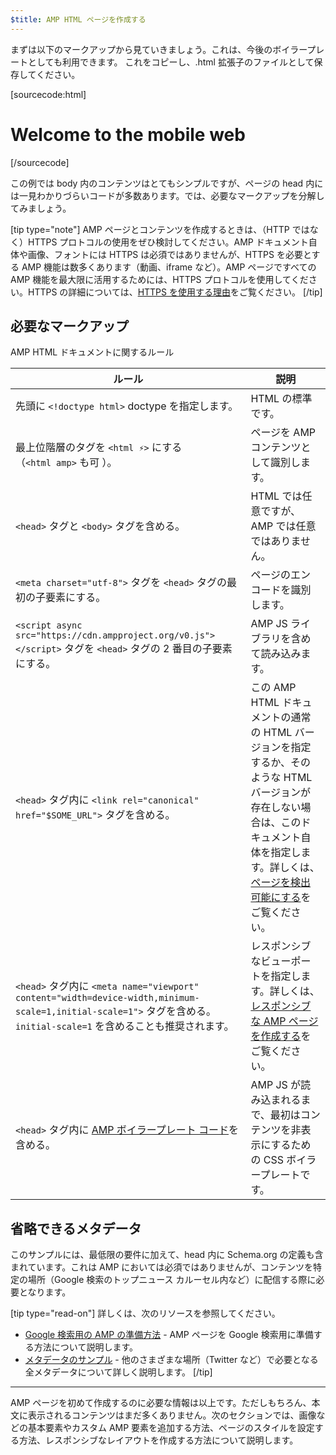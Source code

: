 ```yaml
---
$title: AMP HTML ページを作成する
---
```


まずは以下のマークアップから見ていきましょう。これは、今後のボイラープレートとしても利用できます。
これをコピーし、.html 拡張子のファイルとして保存してください。

[sourcecode:html]

<!doctype html>
<html amp lang="en">
  <head>
    <meta charset="utf-8">
    <script async src="https://cdn.ampproject.org/v0.js"></script>
    <title>Hello, AMPs</title>
    <link rel="canonical" href="{{doc.url}}">
    <meta name="viewport" content="width=device-width,minimum-scale=1,initial-scale=1">
    <script type="application/ld+json">
      {
        "@context": "http://schema.org",
        "@type": "NewsArticle",
        "headline": "Open-source framework for publishing content",
        "datePublished": "2015-10-07T12:02:41Z",
        "image": [
          "logo.jpg"
        ]
      }
    </script>
    <style amp-boilerplate>body{-webkit-animation:-amp-start 8s steps(1,end) 0s 1 normal both;-moz-animation:-amp-start 8s steps(1,end) 0s 1 normal both;-ms-animation:-amp-start 8s steps(1,end) 0s 1 normal both;animation:-amp-start 8s steps(1,end) 0s 1 normal both}@-webkit-keyframes -amp-start{from{visibility:hidden}to{visibility:visible}}@-moz-keyframes -amp-start{from{visibility:hidden}to{visibility:visible}}@-ms-keyframes -amp-start{from{visibility:hidden}to{visibility:visible}}@-o-keyframes -amp-start{from{visibility:hidden}to{visibility:visible}}@keyframes -amp-start{from{visibility:hidden}to{visibility:visible}}</style><noscript><style amp-boilerplate>body{-webkit-animation:none;-moz-animation:none;-ms-animation:none;animation:none}</style></noscript>
  </head>
  <body>
    <h1>Welcome to the mobile web</h1>
  </body>
</html>
[/sourcecode]

この例では body 内のコンテンツはとてもシンプルですが、ページの head 内には一見わかりづらいコードが多数あります。では、必要なマークアップを分解してみましょう。

[tip type="note"]
AMP ページとコンテンツを作成するときは、（HTTP ではなく）HTTPS プロトコルの使用をぜひ検討してください。AMP ドキュメント自体や画像、フォントには HTTPS は必須ではありませんが、HTTPS を必要とする AMP 機能は数多くあります（動画、iframe など）。AMP ページですべての AMP 機能を最大限に活用するためには、HTTPS プロトコルを使用してください。HTTPS の詳細については、[HTTPS を使用する理由](https://developers.google.com/web/fundamentals/security/encrypt-in-transit/why-https)をご覧ください。
[/tip]

## 必要なマークアップ

AMP HTML ドキュメントに関するルール

| ルール                                                                                                                                                               | 説明                                                                                                                                                                                                                                                                             |
| -------------------------------------------------------------------------------------------------------------------------------------------------------------------- | -------------------------------------------------------------------------------------------------------------------------------------------------------------------------------------------------------------------------------------------------------------------------------- |
| 先頭に `<!doctype html>` doctype を指定します。                                                                                                                      | HTML の標準です。                                                                                                                                                                                                                                                                |
| 最上位階層のタグを `<html ⚡>` にする<br>（`<html amp>` も可 ）。                                                                                                    | ページを AMP コンテンツとして識別します。                                                                                                                                                                                                                                        |
| `<head>` タグと `<body>` タグを含める。                                                                                                                              | HTML では任意ですが、AMP では任意ではありません。                                                                                                                                                                                                                                |
| `<meta charset="utf-8">` タグを `<head>` タグの最初の子要素にする。                                                                                                  | ページのエンコードを識別します。                                                                                                                                                                                                                                                 |
| `<script async src="https://cdn.ampproject.org/v0.js"></script>` タグを `<head>` タグの 2 番目の子要素にする。                                                       | AMP JS ライブラリを含めて読み込みます。                                                                                                                                                                                                                                          |
| `<head>` タグ内に `<link rel="canonical" href="$SOME_URL">` タグを含める。                                                                                           | この AMP HTML ドキュメントの通常の HTML バージョンを指定するか、そのような HTML バージョンが存在しない場合は、このドキュメント自体を指定します。詳しくは、[ページを検出可能にする](../../../../documentation/guides-and-tutorials/optimize-measure/discovery.md)をご覧ください。 |
| `<head>` タグ内に `<meta name="viewport" content="width=device-width,minimum-scale=1,initial-scale=1">` タグを含める。`initial-scale=1` を含めることも推奨されます。 | レスポンシブなビューポートを指定します。詳しくは、[レスポンシブな AMP ページを作成する](../../../../documentation/guides-and-tutorials/develop/style_and_layout/responsive_design.md)をご覧ください。                                                                            |
| `<head>` タグ内に [AMP ボイラープレート コード](../../../../documentation/guides-and-tutorials/learn/spec/amp-boilerplate.md)を含める。                              | AMP JS が読み込まれるまで、最初はコンテンツを非表示にするための CSS ボイラープレートです。                                                                                                                                                                                       |

## 省略できるメタデータ

このサンプルには、最低限の要件に加えて、head 内に Schema.org の定義も含まれています。これは AMP においては必須ではありませんが、コンテンツを特定の場所（Google 検索のトップニュース カルーセル内など）に配信する際に必要となります。

[tip type="read-on"] 詳しくは、次のリソースを参照してください。

- [Google 検索用の AMP の準備方法](https://developers.google.com/amp/docs) - AMP ページを Google 検索用に準備する方法について説明します。
- [メタデータのサンプル](https://github.com/ampproject/amphtml/tree/master/examples/metadata-examples) - 他のさまざまな場所（Twitter など）で必要となる全メタデータについて詳しく説明します。
  [/tip]

<hr>

AMP ページを初めて作成するのに必要な情報は以上です。ただしもちろん、本文に表示されるコンテンツはまだ多くありません。次のセクションでは、画像などの基本要素やカスタム AMP 要素を追加する方法、ページのスタイルを設定する方法、レスポンシブなレイアウトを作成する方法について説明します。
